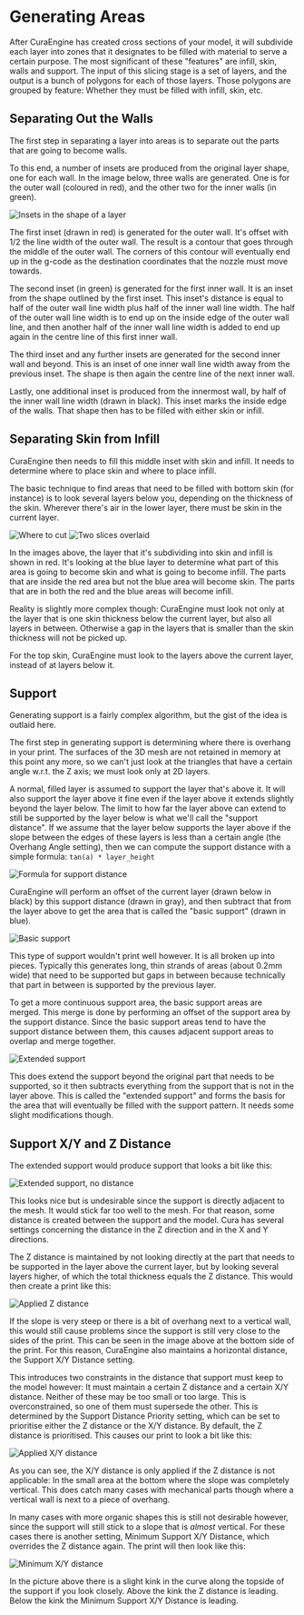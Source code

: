 Generating Areas
====
After CuraEngine has created cross sections of your model, it will subdivide each layer into zones that it designates to be filled with material to serve a certain purpose. The most significant of these "features" are infill, skin, walls and support. The input of this slicing stage is a set of layers, and the output is a bunch of polygons for each of those layers. Those polygons are grouped by feature: Whether they must be filled with infill, skin, etc.

Separating Out the Walls
----
The first step in separating a layer into areas is to separate out the parts that are going to become walls.

To this end, a number of insets are produced from the original layer shape, one for each wall. In the image below, three walls are generated. One is for the outer wall (coloured in red), and the other two for the inner walls (in green).

![Insets in the shape of a layer](assets/insets.svg)

The first inset (drawn in red) is generated for the outer wall. It's offset with 1/2 the line width of the outer wall. The result is a contour that goes through the middle of the outer wall. The corners of this contour will eventually end up in the g-code as the destination coordinates that the nozzle must move towards.

The second inset (in green) is generated for the first inner wall. It is an inset from the shape outlined by the first inset. This inset's distance is equal to half of the outer wall line width plus half of the inner wall line width. The half of the outer wall line width is to end up on the inside edge of the outer wall line, and then another half of the inner wall line width is added to end up again in the centre line of this first inner wall.

The third inset and any further insets are generated for the second inner wall and beyond. This is an inset of one inner wall line width away from the previous inset. The shape is then again the centre line of the next inner wall.

Lastly, one additional inset is produced from the innermost wall, by half of the inner wall line width (drawn in black). This inset marks the inside edge of the walls. That shape then has to be filled with either skin or infill.

Separating Skin from Infill
----
CuraEngine then needs to fill this middle inset with skin and infill. It needs to determine where to place skin and where to place infill.

The basic technique to find areas that need to be filled with bottom skin (for instance) is to look several layers below you, depending on the thickness of the skin. Wherever there's air in the lower layer, there must be skin in the current layer.

![Where to cut](assets/skin_cross_sections.svg) ![Two slices overlaid](assets/skin_overlaid.svg)

In the images above, the layer that it's subdividing into skin and infill is shown in red. It's looking at the blue layer to determine what part of this area is going to become skin and what is going to become infill. The parts that are inside the red area but not the blue area will become skin. The parts that are in both the red and the blue areas will become infill.

Reality is slightly more complex though: CuraEngine must look not only at the layer that is one skin thickness below the current layer, but also all layers in between. Otherwise a gap in the layers that is smaller than the skin thickness will not be picked up.

For the top skin, CuraEngine must look to the layers above the current layer, instead of at layers below it.

Support
----
Generating support is a fairly complex algorithm, but the gist of the idea is outlaid here.

The first step in generating support is determining where there is overhang in your print. The surfaces of the 3D mesh are not retained in memory at this point any more, so we can't just look at the triangles that have a certain angle w.r.t. the Z axis; we must look only at 2D layers.

A normal, filled layer is assumed to support the layer that's above it. It will also support the layer above it fine even if the layer above it extends slightly beyond the layer below. The limit to how far the layer above can extend to still be supported by the layer below is what we'll call the "support distance". If we assume that the layer below supports the layer above if the slope between the edges of these layers is less than a certain angle (the Overhang Angle setting), then we can compute the support distance with a simple formula: `tan(a) * layer_height`

![Formula for support distance](assets/support_distance_formula.svg)

CuraEngine will perform an offset of the current layer (drawn below in black) by this support distance (drawn in gray), and then subtract that from the layer above to get the area that is called the "basic support" (drawn in blue).

![Basic support](assets/support_basic.svg)

This type of support wouldn't print well however. It is all broken up into pieces. Typically this generates long, thin strands of areas (about 0.2mm wide) that need to be supported but gaps in between because technically that part in between is supported by the previous layer.

To get a more continuous support area, the basic support areas are merged. This merge is done by performing an offset of the support area by the support distance. Since the basic support areas tend to have the support distance between them, this causes adjacent support areas to overlap and merge together.

![Extended support](assets/support_extended.svg)

This does extend the support beyond the original part that needs to be supported, so it then subtracts everything from the support that is not in the layer above. This is called the "extended support" and forms the basis for the area that will eventually be filled with the support pattern. It needs some slight modifications though.

Support X/Y and Z Distance
----
The extended support would produce support that looks a bit like this:

![Extended support, no distance](assets/support_no_distance.png)

This looks nice but is undesirable since the support is directly adjacent to the mesh. It would stick far too well to the mesh. For that reason, some distance is created between the support and the model. Cura has several settings concerning the distance in the Z direction and in the X and Y directions.

The Z distance is maintained by not looking directly at the part that needs to be supported in the layer above the current layer, but by looking several layers higher, of which the total thickness equals the Z distance. This would then create a print like this:

![Applied Z distance](assets/support_z_distance.png)

If the slope is very steep or there is a bit of overhang next to a vertical wall, this would still cause problems since the support is still very close to the sides of the print. This can be seen in the image above at the bottom side of the print. For this reason, CuraEngine also maintains a horizontal distance, the Support X/Y Distance setting.

This introduces two constraints in the distance that support must keep to the model however: It must maintain a certain Z distance and a certain X/Y distance. Neither of these may be too small or too large. This is overconstrained, so one of them must supersede the other. This is determined by the Support Distance Priority setting, which can be set to prioritise either the Z distance or the X/Y distance. By default, the Z distance is prioritised. This causes our print to look a bit like this:

![Applied X/Y distance](assets/support_xy_distance.png)

As you can see, the X/Y distance is only applied if the Z distance is not applicable: In the small area at the bottom where the slope was completely vertical. This does catch many cases with mechanical parts though where a vertical wall is next to a piece of overhang.

In many cases with more organic shapes this is still not desirable however, since the support will still stick to a slope that is _almost_ vertical. For these cases there is another setting, Minimum Support X/Y Distance, which overrides the Z distance again. The print will then look like this:

![Minimum X/Y distance](assets/support_min_distance.png)

In the picture above there is a slight kink in the curve along the topside of the support if you look closely. Above the kink the Z distance is leading. Below the kink the Minimum Support X/Y Distance is leading.